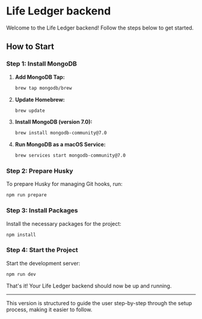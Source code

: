 # Life Ledger backend

Welcome to the Life Ledger backend! Follow the steps below to get started.

## How to Start

### Step 1: Install MongoDB

1. **Add MongoDB Tap:**

   ```bash
   brew tap mongodb/brew
   ```

2. **Update Homebrew:**

   ```bash
   brew update
   ```

3. **Install MongoDB (version 7.0):**

   ```bash
   brew install mongodb-community@7.0
   ```

4. **Run MongoDB as a macOS Service:**

   ```bash
   brew services start mongodb-community@7.0
   ```

### Step 2: Prepare Husky

To prepare Husky for managing Git hooks, run:

```bash
npm run prepare
```

### Step 3: Install Packages

Install the necessary packages for the project:

```bash
npm install
```

### Step 4: Start the Project

Start the development server:

```bash
npm run dev
```

That's it! Your Life Ledger backend should now be up and running.

---

This version is structured to guide the user step-by-step through the setup process, making it easier to follow.
